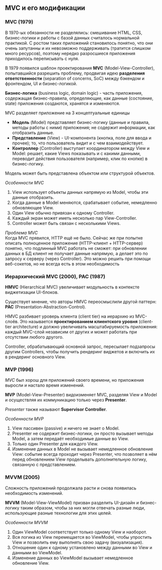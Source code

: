 ## MVC и его модификации

### MVC (1979)
В 1970-ых обязанности не разделялись: смешивание HTML, CSS, бизнес-логики и работы с базой данных считалось нормальной практикой. С ростом таких приложений становилось понятно, что они очень запутанны и их невозможно поддерживать (тратится слишком много ресурсов), поэтому нередко разросшиеся приложения приходилось переписывать с нуля.

В 1979 появился шаблон проектирования **MVC** (Model-View-Controller), попытавшийся разрешить проблему, продвигая идею **разделения ответственности** (separation of concerns, SoC) между бэкендом и фронтендом, UI и бизнес-логикой.

**Бизнес-логика** (business logic, domain logic) - часть приложения, содержащая бизнес-правила, определяющие, как данные (состояние, state) приложения создаются, хранятся и изменяются.

MVC разделяет приложение на 3 концептуальные единицы
* **Модель** (Model) представляет бизнес-логику (данные и правила, методы работы с ними) приложения; не содержит информации, как отобразить данные.
* **Представление** (View) - UI-компонента (кнопка, поле для ввода и прочее); то, что пользователь видит и с чем взаимодействует.
* **Контроллер** (Controller) выступает координатором между View и Model: решает, какие Views показывать и с какими данными, переводит действия пользователя (например, клик по кнопке) в бизнес-логику.

Модель может быть представлена объектом или структурой объектов.

*Особенности MVC*   
1) View использует объекты данных напрямую из Model, чтобы эти данные отобразить.  
2) Когда данные в Model меняются, срабатывает событие, немедленно обновляющее View.  
3) Один View обычно привязан к одному Controller.  
4) Каждый экран может иметь несколько пар View-Controller.  
5) Controller может быть связан с несколькими Views. 

*Проблема MVC*  
Когда MVC прявился, HTTP ещё не было. Сейчас же при попытке описать полноценное приложение (HTTP-клиент + HTTP-сервер) понятно, что подлинный MVC работать не сможет: при обновлении данных в БД клиент не получает данные напрямую, а делает это по запросу к серверу (через Controller). Это можно решить при помощи веб-сокетов, но не всегда есть в этом необходимость

### Иерархический MVC (2000), PAC (1987)

**HMVC** (Hierarchical MVC) увеличивает модульность в контексте виджетизации UI-блоков.

Существует мнение, что авторы HMVC переосмыслили другой паттерн: **PAC** (Presentation-Abstraction-Control).

HMVC разбивает уроверь клиента (client tier) на иерархию из MVC-слоёв. Это называется **проектированием клиентского уровня** (client-tier architecture) и должно увеличивать масштабируемость приложения: каждый MVC-слой независим от других и может работать при отсутствии любого другого.

Controller, обрабатывающий основной запрос, пересылает подзапросы другим Controllers, чтобы получить рендеринг виджетов и включить их в рендеринг основного View.

### MVP (1996)

*MVC* был хорош для приложений своего времени, но приложения выросли и настало время изменений.

**MVP** (Model-View-Presenter) видоизменяет MVC, разделяя View и Model и осуществляя их коммуникацию только через **Presenter**.

*Presenter* также называют **Supervisor Controller**.

*Особенности MVP*  
1) View пассивен (passive) и ничего не знает о Model. 
2) Presenter не содержит бизнес-логики, он просто вызывает методы Model, а затем передаёт необходимые данные во View.  
3) Только один Presenter для каждого View.  
4) Изменение данных в Model не вызывает немедленное обновление View: событие всегда проходит через Presenter, что позволяет в нём перед обновлением View проделывать дополнительную логику, связанную с представлением.


### MVVM (2005)
  
Сложность приложений продолжала расти и снова появилась необходимость изменений.

**MVVM** (Model-View-ViewModel) призван разделить UI-дизайн и бизнес-логику таким образом, чтобы за них могли отвечать разные люди, использующие разные технологии для этих целей.

*Особенности MVVM*  
1) Один ViewModel соответствует только одному View и наоборот.
2) Вся логика из View перемещается во ViewModel, чтобы упростить View и позволить ему выполнять свою задачу (визуализация).
3) Отношение один к одному установлено между данными во View и данными во ViewModel.
4) Изменение данных во ViewModel вызывает немедленное обновление View.
